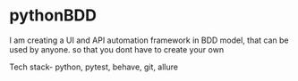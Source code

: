 # pythonBDD
I am creating a UI and API automation framework in BDD model, that can be used by anyone. so that you dont have to create your own

Tech stack- python, pytest, behave, git, allure
